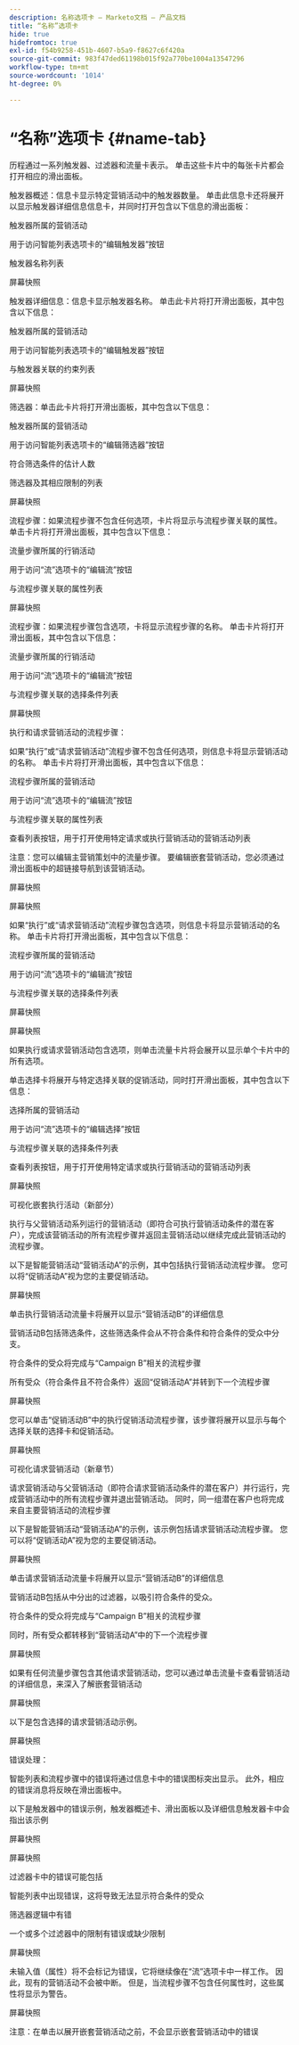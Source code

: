 ```yaml
---
description: 名称选项卡 — Marketo文档 — 产品文档
title: “名称”选项卡
hide: true
hidefromtoc: true
exl-id: f54b9258-451b-4607-b5a9-f8627c6f420a
source-git-commit: 983f47ded61198b015f92a770be1004a13547296
workflow-type: tm+mt
source-wordcount: '1014'
ht-degree: 0%

---
```


# “名称”选项卡 {#name-tab}

历程通过一系列触发器、过滤器和流量卡表示。 单击这些卡片中的每张卡片都会打开相应的滑出面板。

触发器概述：信息卡显示特定营销活动中的触发器数量。 单击此信息卡还将展开以显示触发器详细信息信息卡，并同时打开包含以下信息的滑出面板：

触发器所属的营销活动

用于访问智能列表选项卡的“编辑触发器”按钮

触发器名称列表

屏幕快照

触发器详细信息：信息卡显示触发器名称。 单击此卡片将打开滑出面板，其中包含以下信息：

触发器所属的营销活动

用于访问智能列表选项卡的“编辑触发器”按钮

与触发器关联的约束列表

屏幕快照

筛选器：单击此卡片将打开滑出面板，其中包含以下信息：

触发器所属的营销活动

用于访问智能列表选项卡的“编辑筛选器”按钮

符合筛选条件的估计人数

筛选器及其相应限制的列表

屏幕快照

流程步骤：如果流程步骤不包含任何选项，卡片将显示与流程步骤关联的属性。 单击卡片将打开滑出面板，其中包含以下信息：

流量步骤所属的行销活动

用于访问“流”选项卡的“编辑流”按钮

与流程步骤关联的属性列表

屏幕快照

流程步骤：如果流程步骤包含选项，卡将显示流程步骤的名称。 单击卡片将打开滑出面板，其中包含以下信息：

流量步骤所属的行销活动

用于访问“流”选项卡的“编辑流”按钮

与流程步骤关联的选择条件列表

屏幕快照

执行和请求营销活动的流程步骤：

如果“执行”或“请求营销活动”流程步骤不包含任何选项，则信息卡将显示营销活动的名称。 单击卡片将打开滑出面板，其中包含以下信息：

流程步骤所属的营销活动

用于访问“流”选项卡的“编辑流”按钮

与流程步骤关联的属性列表

查看列表按钮，用于打开使用特定请求或执行营销活动的营销活动列表

注意：您可以编辑主营销策划中的流量步骤。 要编辑嵌套营销活动，您必须通过滑出面板中的超链接导航到该营销活动。

屏幕快照

屏幕快照

如果“执行”或“请求营销活动”流程步骤包含选项，则信息卡将显示营销活动的名称。 单击卡片将打开滑出面板，其中包含以下信息：

流程步骤所属的营销活动

用于访问“流”选项卡的“编辑流”按钮

与流程步骤关联的选择条件列表

屏幕快照

屏幕快照

如果执行或请求营销活动包含选项，则单击流量卡片将会展开以显示单个卡片中的所有选项。

单击选择卡将展开与特定选择关联的促销活动，同时打开滑出面板，其中包含以下信息：

选择所属的营销活动

用于访问“流”选项卡的“编辑选择”按钮

与流程步骤关联的选择条件列表

查看列表按钮，用于打开使用特定请求或执行营销活动的营销活动列表

屏幕快照

可视化嵌套执行活动（新部分）

执行与父营销活动系列运行的营销活动（即符合可执行营销活动条件的潜在客户），完成该营销活动的所有流程步骤并返回主营销活动以继续完成此营销活动的流程步骤。

以下是智能营销活动“营销活动A”的示例，其中包括执行营销活动流程步骤。 您可以将“促销活动A”视为您的主要促销活动。

屏幕快照

单击执行营销活动流量卡将展开以显示“营销活动B”的详细信息

营销活动B包括筛选条件，这些筛选条件会从不符合条件和符合条件的受众中分支。

符合条件的受众将完成与“Campaign B”相关的流程步骤

所有受众（符合条件且不符合条件）返回“促销活动A”并转到下一个流程步骤

屏幕快照

您可以单击“促销活动B”中的执行促销活动流程步骤，该步骤将展开以显示与每个选择关联的选择卡和促销活动。

屏幕快照

可视化请求营销活动（新章节）

请求营销活动与父营销活动（即符合请求营销活动条件的潜在客户）并行运行，完成营销活动中的所有流程步骤并退出营销活动。 同时，同一组潜在客户也将完成来自主要营销活动的流程步骤

以下是智能营销活动“营销活动A”的示例，该示例包括请求营销活动流程步骤。 您可以将“促销活动A”视为您的主要促销活动。

屏幕快照

单击请求营销活动流量卡将展开以显示“营销活动B”的详细信息

营销活动B包括从中分出的过滤器，以吸引符合条件的受众。

符合条件的受众将完成与“Campaign B”相关的流程步骤

同时，所有受众都转移到“营销活动A”中的下一个流程步骤

屏幕快照

如果有任何流量步骤包含其他请求营销活动，您可以通过单击流量卡查看营销活动的详细信息，来深入了解嵌套营销活动

屏幕快照

以下是包含选择的请求营销活动示例。

屏幕快照

错误处理：

智能列表和流程步骤中的错误将通过信息卡中的错误图标突出显示。 此外，相应的错误消息将反映在滑出面板中。

以下是触发器中的错误示例，触发器概述卡、滑出面板以及详细信息触发器卡中会指出该示例

屏幕快照

屏幕快照

过滤器卡中的错误可能包括

智能列表中出现错误，这将导致无法显示符合条件的受众

筛选器逻辑中有错

一个或多个过滤器中的限制有错误或缺少限制

屏幕快照

未输入值（属性）将不会标记为错误，它将继续像在“流”选项卡中一样工作。 因此，现有的营销活动不会被中断。 但是，当流程步骤不包含任何属性时，这些属性将显示为警告。

屏幕快照

注意：在单击以展开嵌套营销活动之前，不会显示嵌套营销活动中的错误
